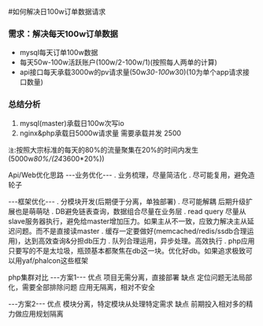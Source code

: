 #如何解决日100w订单数据请求

### 需求：解决每天100w订单数据
* mysql每天订单100w数据
* 每天50w-100w活跃账户(100w/2-100w/1)(按照每人两单的计算)
* api接口每天承载3000w的pv请求量(50w*30-100w*30)(10为单个app请求接口数量)

### 总结分析

1. mysql(master)承载日100w次写io
2. nginx&php承载日5000w请求量  需要承载并发 2500

`注`:按照大宗标准的每天的80%的流量聚集在20%的时间内发生(5000w*80%/(24*3600*20%))


Api/Web优化思路
---业务优化---
. 业务梳理，尽量简洁化
. 尽可能复用，避免造轮子

---框架优化---
. 分模块开发(后期便于分离，单独部署)
. 尽可能解耦 后期升级扩展也是萌萌哒
. DB避免链表查询，数据组合尽量在业务层
. read query 尽量从slave服务器执行，避免给master增加压力。如果主从不一致，应致力解决主从延迟问题。而不是直接读master
. 缓存一定要做好(memcached/redis/ssdb合理运用)，达到高效查询&分担db压力
. 队列合理运用，异步处理。高效执行
. php应用只要写的不是太垃圾，瓶颈基本都聚焦在db这一块。优化好db。如果追求极致可以用yaf/phalcon这些框架




php集群对比
---方案1---
优点
项目无需分离，直接部署
缺点
定位问题无法局部化，需要全部排除问题
应用无隔离，相对不安全

---方案2---
优点
模块分离，特定模块从处理特定需求
缺点
前期投入相对多的精力做应用规划隔离